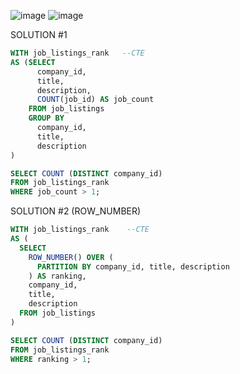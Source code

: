 ![image](https://user-images.githubusercontent.com/94289230/195773819-1729f166-d88c-4ae2-96b5-c9c0647b2287.png)
![image](https://user-images.githubusercontent.com/94289230/195773850-482f0a3a-61b3-404b-9f21-a3ffe8f550ae.png)

SOLUTION #1 
```sql
WITH job_listings_rank   --CTE
AS (SELECT 
      company_id, 
      title, 
      description, 
      COUNT(job_id) AS job_count
    FROM job_listings
    GROUP BY 
      company_id, 
      title, 
      description
)

SELECT COUNT (DISTINCT company_id)
FROM job_listings_rank 
WHERE job_count > 1;
```

SOLUTION #2 (ROW_NUMBER)
```sql
WITH job_listings_rank    --CTE
AS (
  SELECT
    ROW_NUMBER() OVER (
      PARTITION BY company_id, title, description 
    ) AS ranking, 
    company_id, 
    title, 
    description 
  FROM job_listings
)

SELECT COUNT (DISTINCT company_id)
FROM job_listings_rank
WHERE ranking > 1;
```
